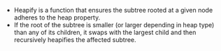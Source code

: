 - Heapify is a function that ensures the subtree rooted at a given node adheres to the heap property. 
- If the root of the subtree is smaller (or larger depending in heap type) than any of its children, it swaps with the largest child and then recursively heapifies the affected subtree.